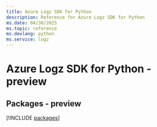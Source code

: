 ```yaml
---
title: Azure Logz SDK for Python
description: Reference for Azure Logz SDK for Python
ms.date: 04/30/2025
ms.topic: reference
ms.devlang: python
ms.service: logz
---
```

# Azure Logz SDK for Python - preview
## Packages - preview
[!INCLUDE [packages](logz-index.md)]